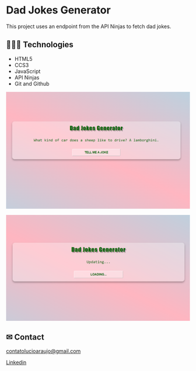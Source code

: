 # Dad Jokes Generator

This project uses an endpoint from the API Ninjas to fetch dad jokes.

> 

## 👩🏾‍💻 Technologies

- HTML5
- CCS3
- JavaScript
- API Ninjas
- Git and Github

![preview](./src/images/joke1.PNG)

> 

![preview](./src/images/joke2.PNG)


## ✉ Contact

contatolucioaraujo@gmail.com

[Linkedin](https://www.linkedin.com/in/lucioaraujo30/)